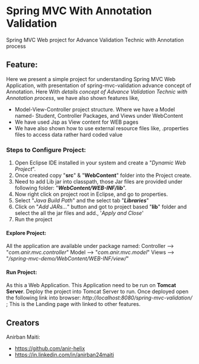 # Spring MVC With Annotation Validation  
Spring MVC Web project for Advance Validation Technic with Annotation process

## Feature:
Here we present a simple project for understanding Spring MVC Web Application, with presentation of spring-mvc-validation advance concept of Annotation. Here With *details concept of 
Advance Validation Technic with Annotation process*, we have also shown features like,

- Model-View-Controller project structure. Where we have a Model named- Student, Controller Packages, and Views under WebContent 
- We have used Jsp as View content for WEB pages
- We have also shown how to use external resource files like, .properties files to access data rather hard coded value

### Steps to Configure Project:

1. Open Eclipse IDE installed in your system and create a "*Dynamic Web Project*".
2. Once created copy "**src**" & "**WebContent**" folder into the Project create.
3. Need to add Lib jar into classpath, those Jar files are provided under following folder:  "***WebContent/WEB-INF/lib***".
4. Now right click on project root in Eclipse, and go to properties. 
5. Select "*Java Build Path*" and the select tab "***Libraries***"
6. Click on "*Add JARs...*" button and got to project based "**lib**" folder and select the all the jar files and add., '*Apply and Close*'
7. Run the project

#### Explore Project:

All the application are available under package named:
 Controller --> "*com.anir.mvc.controller*"
 Model --> "*com.anir.mvc.model*"
 Views --> "*/spring-mvc-demo/WebContent/WEB-INF/view/*"

#### Run Project:

As this a Web Application. This Application need to be run on **Tomcat Server**.
Deploy the project into Tomcat Server to run. 
Once deployed open the following link into browser: 
*http://localhost:8080/spring-mvc-validation/* ; This is the Landing page with linked to other features.


## Creators
Anirban Maiti:
- https://github.com/anir-helix
- https://in.linkedin.com/in/anirban24maiti

